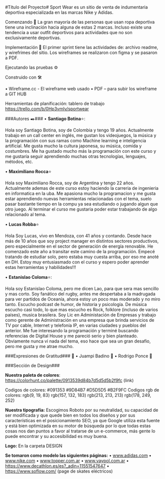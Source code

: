 #Título del Proyecto#
Sport Wear es un sitio de venta de indumentaria deportiva especializada en las marcas Nike y Adidas.

Comenzando 🚀
La gran mayoría de las personas que usan ropa deportiva tiene una inclinación hacia alguna de estas 2 marcas. Incluso existe una tendencia a usar outfit deportivos para actividades que no son exclusivamente deportivas.

Implementación 🔧
El primer sprint tiene las actividades de: archivo readme, y wirefrimes del sitio.
Los wireframes se realizaron con figma y se pasaron a PDF.

Ejecutando las pruebas ⚙️

Construido con 🛠️

• Wireframe.cc - El wireframe web usado
• PDF – para subir los wireframe a GIT HUB


Herramientas de planificación: tablero de trabajo https://trello.com/b/0Hp3vmIv/sportwear 

###Autores ✒️###
• **Santiago Botina**⭐:

Hola soy Santiago Botina, soy de Colombia y tengo 19 años. Actualmente trabajo en un call center en inglés, me gustan los videojuegos, la música y la programación con sus ramas como Machine learning e inteligencia artificial. Me gusta mucho la cultura japonesa, su música, comida y costumbres. Me ha gustado mucho más la programación con este curso y me gustaría seguir aprendiendo muchas otras tecnologías, lenguajes, métodos, etc.

• **Maximiliano Rocca**⭐

Hola soy Maximiliano Rocca, soy de Argentina y tengo 22 años. Actualmente ademas de este curso estoy haciendo la carreria de ingenieria en informatica en la uba. Me apasiona mucho la programacion y me gusta estar aprendiendo nuevas herramientas relacionadas con el tema, suelo pasar bastante tiempo en la compu ya sea estudiando o jugando algun que otro juego. Al terminar el curso me gustaria poder estar trabajando de algo relacionado al tema.

• **Lucas Robba**⭐

Hola Soy Lucas, vivo en Mendoza, con 41 años y contando. 
Desde hace más de 10 años que soy project manager en distintos sectores productivos, pero especialmente en el sector de generación de energía renovable.
He comenzado este año a transitar este camino de la programación.
Empecé tratando de estudiar solo, pero estaba muy cuesta arriba, por eso me anoté en DH. Estoy muy entusiasmado con el curso y espero poder aprender estas herramientas y habilidades!!!


• **Estanislao Coloma**⭐:

Hola soy Estanislao Coloma, pero me dicen Lao, para que sera mas sencillo y mas corto. Soy fanático del rugby, antes me despertaba a la madrugada para ver partidos de Oceanía, ahora estoy un poco mas moderado y no miro tanto. Escucho podcast de humor, de historia y psicología. De música escucho casi todo, lo que mas escucho es Rock, folklore (incluso de varios países), musica brasilera. Soy Lic en Administación de Empresas y trabajo como gerente de Administración en una empresa que brinda servicios de TV por cable, Internet y telefonía IP, en varias ciudades y pueblos del anterior. Me fue interesando la programación y terminé buscando referencias de Digital House y me pareció serio y bien planteado. Obviamente nunca vi nada del tema, eso hace que sea un gran desafio, pero me gusta y me atrae mucho.

###Expresiones de Gratitud### 🎁
• Juampi Badino 📢
• Rodrigo Ponce 📢

###Sección de Design###

**Nuestra paleta de colores**:  https://colorhunt.co/palette/0913539d84b7d5d5d5b2f9fc (link)

Codigos de colores:       #091353               #9D84B7            #D5D5D5               #B2F9FC
Codigos rgb de colores: rgb(9, 19, 83)     rgb(157, 132, 183)    rgb(213, 213, 213)     rgb(178, 249, 252)


**Nuestra tipografía:** Escogimos Roboto por su neutralidad, su capacidad de ser modificada y que quede bien en todos los diseños y por sus características en el posicionamiento SEO, ya que Google utiliza esta fuente y está bien optimizada en su motor de búsqueda por lo que todas estas cosas nos dan puntos a favor al tratarse de un e-commerce, más gente lo puede encontrar y su accesibilidad es muy buena.

**Logo:** En la carpeta DESIGN

**Se tomaron como modelo las siguientes páginas:**
• www.adidas.com
• www.nike.com
• www.topper.com.ar
• www.vaypol.com.ar
• https://www.decathlon.es/es?_adin=11551547647
• https://www.soflow.com/   (page de skates eléctricos) 